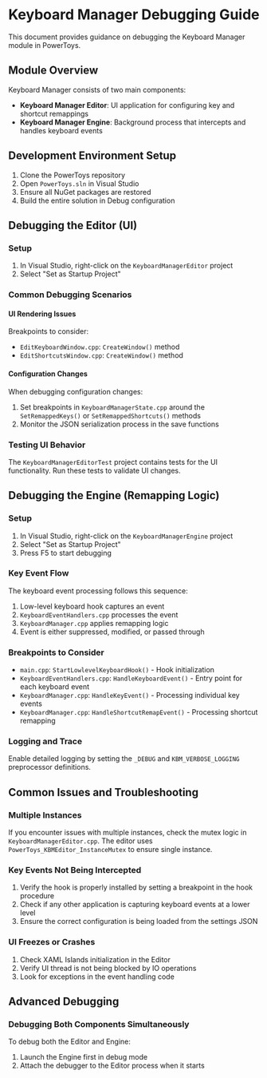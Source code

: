 # Keyboard Manager Debugging Guide

This document provides guidance on debugging the Keyboard Manager module in PowerToys.

## Module Overview

Keyboard Manager consists of two main components:
- **Keyboard Manager Editor**: UI application for configuring key and shortcut remappings
- **Keyboard Manager Engine**: Background process that intercepts and handles keyboard events

## Development Environment Setup

1. Clone the PowerToys repository
2. Open `PowerToys.sln` in Visual Studio
3. Ensure all NuGet packages are restored
4. Build the entire solution in Debug configuration

## Debugging the Editor (UI)

### Setup

1. In Visual Studio, right-click on the `KeyboardManagerEditor` project
2. Select "Set as Startup Project"

### Common Debugging Scenarios

#### UI Rendering Issues

Breakpoints to consider:
- `EditKeyboardWindow.cpp`: `CreateWindow()` method 
- `EditShortcutsWindow.cpp`: `CreateWindow()` method

#### Configuration Changes

When debugging configuration changes:
1. Set breakpoints in `KeyboardManagerState.cpp` around the `SetRemappedKeys()` or `SetRemappedShortcuts()` methods
2. Monitor the JSON serialization process in the save functions

### Testing UI Behavior

The `KeyboardManagerEditorTest` project contains tests for the UI functionality. Run these tests to validate UI changes.

## Debugging the Engine (Remapping Logic)

### Setup

1. In Visual Studio, right-click on the `KeyboardManagerEngine` project
2. Select "Set as Startup Project"
3. Press F5 to start debugging

### Key Event Flow

The keyboard event processing follows this sequence:
1. Low-level keyboard hook captures an event
2. `KeyboardEventHandlers.cpp` processes the event
3. `KeyboardManager.cpp` applies remapping logic
4. Event is either suppressed, modified, or passed through

### Breakpoints to Consider

- `main.cpp`: `StartLowlevelKeyboardHook()` - Hook initialization
- `KeyboardEventHandlers.cpp`: `HandleKeyboardEvent()` - Entry point for each keyboard event
- `KeyboardManager.cpp`: `HandleKeyEvent()` - Processing individual key events
- `KeyboardManager.cpp`: `HandleShortcutRemapEvent()` - Processing shortcut remapping

### Logging and Trace

Enable detailed logging by setting the `_DEBUG` and `KBM_VERBOSE_LOGGING` preprocessor definitions.

## Common Issues and Troubleshooting

### Multiple Instances

If you encounter issues with multiple instances, check the mutex logic in `KeyboardManagerEditor.cpp`. The editor uses `PowerToys_KBMEditor_InstanceMutex` to ensure single instance.

### Key Events Not Being Intercepted

1. Verify the hook is properly installed by setting a breakpoint in the hook procedure
2. Check if any other application is capturing keyboard events at a lower level
3. Ensure the correct configuration is being loaded from the settings JSON

### UI Freezes or Crashes

1. Check XAML Islands initialization in the Editor
2. Verify UI thread is not being blocked by IO operations
3. Look for exceptions in the event handling code

## Advanced Debugging

### Debugging Both Components Simultaneously

To debug both the Editor and Engine:
1. Launch the Engine first in debug mode
2. Attach the debugger to the Editor process when it starts